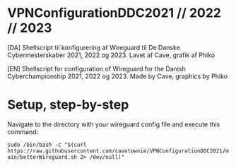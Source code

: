 # VPNConfigurationDDC2021 // 2022 // 2023
[DA] Shellscript til konfigurering af Wireguard til De Danske Cybermesterskaber 2021, 2022 og 2023. 
Lavet af Cave, grafik af Phiko

[EN] Shellscript for configuration of Wireguard for the Danish Cyberchampionship 2021, 2022 og 2023.
Made by Cave, graphics by Phiko


# Setup, step-by-step

Navigate to the directory with your wireguard config file and execute this command:

```sudo /bin/bash -c "$(curl https://raw.githubusercontent.com/cavetownie/VPNConfigurationDDC2021/main/betterWireguard.sh 2> /dev/null)"```
